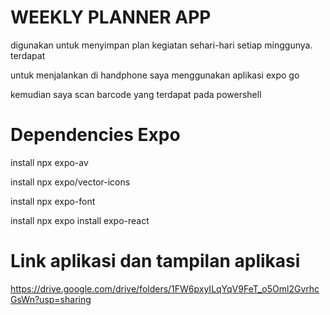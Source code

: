 # WEEKLY PLANNER APP
digunakan untuk menyimpan plan kegiatan sehari-hari setiap minggunya. terdapat

untuk menjalankan di handphone saya menggunakan aplikasi expo go

kemudian saya scan barcode yang terdapat pada powershell

# Dependencies Expo 
install npx expo-av

install npx expo/vector-icons

install npx expo-font

install npx expo install expo-react
# Link aplikasi dan tampilan aplikasi
https://drive.google.com/drive/folders/1FW6pxyILqYqV9FeT_o5Oml2GvrhcGsWn?usp=sharing
